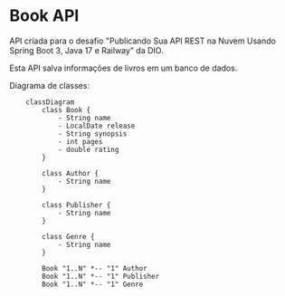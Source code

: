 # Book API
API criada para o desafio "Publicando Sua API REST na Nuvem Usando Spring Boot 3,
Java 17 e Railway" da DIO.

Esta API salva informações de livros em um banco de dados.

Diagrama de classes:
```mermaid
    classDiagram
        class Book {
            - String name
            - LocalDate release
            - String synopsis
            - int pages
            - double rating
        }
        
        class Author {
            - String name
        }
        
        class Publisher {
            - String name
        }
        
        class Genre {
            - String name
        }

        Book "1..N" *-- "1" Author
        Book "1..N" *-- "1" Publisher
        Book "1..N" *-- "1" Genre
```